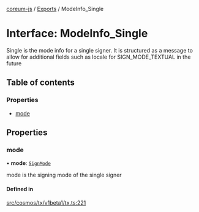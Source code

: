 [coreum-js](../README.md) / [Exports](../modules.md) / ModeInfo\_Single

# Interface: ModeInfo\_Single

Single is the mode info for a single signer. It is structured as a message
to allow for additional fields such as locale for SIGN_MODE_TEXTUAL in the
future

## Table of contents

### Properties

- [mode](ModeInfo_Single.md#mode)

## Properties

### mode

• **mode**: [`SignMode`](../enums/internal_.SignMode.md)

mode is the signing mode of the single signer

#### Defined in

[src/cosmos/tx/v1beta1/tx.ts:221](https://github.com/PyramydLabs/coreum-js/blob/75debec/src/cosmos/tx/v1beta1/tx.ts#L221)
